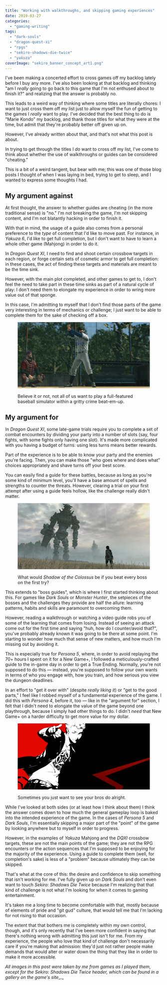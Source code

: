```yaml
---
title: "Working with walkthroughs, and skipping gaming experiences"
date: 2019-03-27
categories: 
  - "gaming-writing"
tags: 
  - "dark-souls"
  - "dragon-quest-xi"
  - "rpgs"
  - "sekiro-shadows-die-twice"
  - "yakuza"
coverImage: "sekiro_banner_concept_art1.png"
---
```


I've been making a concerted effort to cross games off my backlog lately before I buy any more. I've also been looking at that backlog and thinking "am I _really_ going to go back to this game that I'm not enthused about to finish it?" and realizing that the answer is probably no.

<!--more-->

This leads to a weird way of thinking where some titles are literally chores: I want to just cross them off my list just to allow myself the fun of getting to the games I _really_ want to play. I've decided that the best thing to do is "Marie Kondo" my backlog, and thank those titles for what they were at the time, but admit that they're probably better off given up on.

However, I've already written about that, and that's not what this post is about.

In trying to get through the titles I _do_ want to cross off my list, I've come to think about whether the use of walkthroughs or guides can be considered "cheating."

This is a bit of a weird tangent, but bear with me; this was one of those blog posts I thought of when I was laying in bed, trying to get to sleep, and I wanted to express some thoughts I had.

## My argument against

At first thought, the answer to whether guides are cheating (in the more traditional sense) is "no." I'm not breaking the game, I'm not skipping content, and I'm not blatantly hacking in order to finish it.

With that in mind, the usage of a guide also comes from a personal preference to the _type_ of content that I'd like to move past. For instance, in _Yakuza 6_, I'd like to get full completion, but I don't want to have to learn a whole other game (Mahjong) in order to do it.

In _Dragon Quest XI_, I need to find and shoot certain crossbow targets in each region, or forge certain sets of cosmetic armor to get full completion: in these cases, the act of finding these targets and materials are meant to be the time sink.

However, with the main plot completed, and other games to get to, I don't feel the need to take part in these time sinks as part of a natural cycle of play: I don't need them to elongate my experience in order to wring more value out of that sponge.

In this case, I'm admitting to myself that I don't find those parts of the game very interesting in terms of mechanics or challenge; I just want to be able to complete them for the sake of checking off a box.

<figure>

![](/assets/images/yakuza_6_baseball.png)

<figcaption>

Believe it or not, not all of us want to play a full-featured baseball simulator within a gritty crime beat-em-up.

</figcaption>

</figure>

## My argument for

In _Dragon Quest XI_, some late-game trials require you to complete a set of combat encounters by dividing your party into a number of slots (say, four fights, with some fights only having one slot). It's made more complicated with you having a budget of turns: using less turns means better rewards.

Part of the experience is to be able to know your party and the enemies you're facing. Then, you can make those "who goes where and does what" choices appropriately and shave turns off your best score.

You can easily find a guide for these battles, because as long as you're some kind of minimum level, you'll have a base amount of spells and strengths to counter the threats. However, clearing a trial on your first attempt after using a guide feels hollow, like the challenge really didn't matter.

<figure>

![](/assets/images/sotc_banner_colossus_3.png)

<figcaption>

What would _Shadow of the Colossus_ be if you beat every boss on the first try?

</figcaption>

</figure>

This extends to "boss guides", which is where I first started thinking about this. For games like _Dark Souls_ or _Monster Hunter_, the setpieces of the bosses and the challenges they provide are half the allure: learning patterns, habits and skills are paramount to overcoming them.

However, reading a walkthrough or watching a video guide robs you of some of the learning that comes from losing. Instead of seeing an attack come out for the first time and saying "huh, how do I counter/avoid that?", you've probably already known it was going to be there at some point. I'm starting to wonder how much that sense of new matters, and how much I'm missing out by avoiding it.

This is especially true for _Persona 5_, where, in order to avoid replaying the 70+ hours I spent on it for a New Game+, I followed a meticulously-crafted guide to the in-game day in order to get a True Ending. Normally, you're not supposed to do this — instead, you're supposed to follow your own wants in terms of who you engage with, how you train, and how serious you view the dungeon deadlines.

In an effort to "get it over with" (despite _really liking it_) or "get to the good parts," I feel like I robbed myself of a fundamental experience of the game. I did this with _Persona 4_, before it, too — like in the "argument for" section, I felt that I didn't need to elongate the value of the game beyond one playthrough, because I simply had other things to do. I didn't _need_ that New Game+ on a harder difficulty to get more value for my dollar.

<figure>

![](/assets/images/ryusuke_persona_5_banner.png)

<figcaption>

Sometimes you just want to see your bros do alright.

</figcaption>

</figure>

While I've looked at both sides (or at least how I think about them) I think the answer comes down to how much the general gameplay loop is baked into the intended experience of the game. In the cases of _Persona 5_ and _Dark Souls_, I'm essentially skipping a major part of the "point" of the game by looking anywhere but to myself in order to progress.

However, in the examples of _Yakuza_ Mahjong and the _DQXI_ crossbow targets, these are not the main points of the game; they are not the RPG encounters or the action sequences that I'm supposed to be enjoying for the majority of the experience. Using a guide to complete them (well, for completion's sake) is less of a "problem" because ultimately they can be skipped.

That's what at the core of this: the desire and confidence to skip something that isn't working for me. I've fully given up on _Dark Souls_ and don't even want to touch _Sekiro: Shadows Die Twice_ because I'm realizing that that kind of challenge is not what I'm looking for when it comes to gaming entertainment.

It's taken me a long time to become comfortable with that, mostly because of elements of pride and "git gud" culture, that would tell me that I'm lacking for not rising to that occasion.

The extent that that bothers me is completely within my own control, though, and it's only recently that I've been more confident in saying that there's nothing wrong with admitting this just isn't for me. From my experience, the people who love that kind of challenge don't necessarily care if you're making that admission: they'd just not rather people make demands that would alter or water down the thing that they like in order to make it more accessible.

_All images in this post were taken by me from games as I played them, except for the Sekiro: Shadows Die Twice header, which can be found_ _in a gallery on the game's site__._
